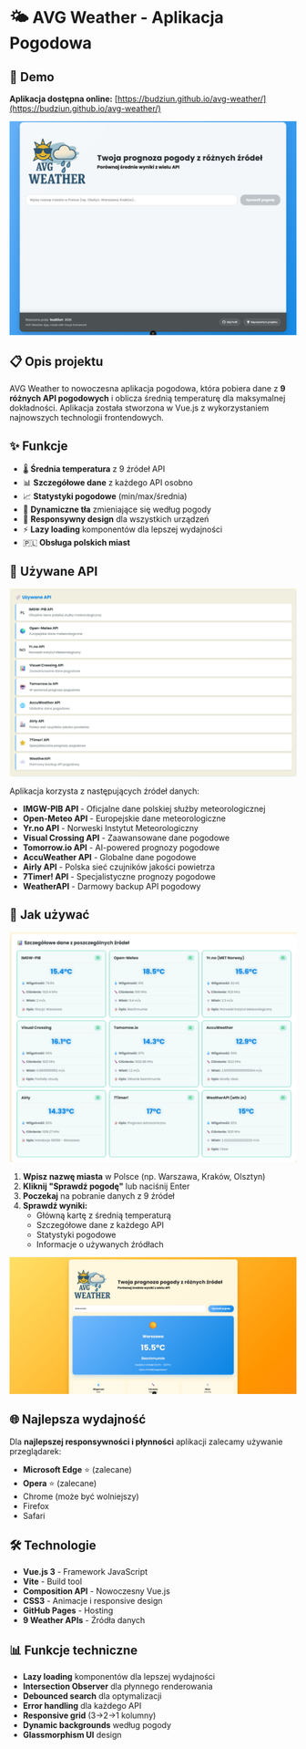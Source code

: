 # 🌤️ AVG Weather - Aplikacja Pogodowa
## 🚀 Demo

**Aplikacja dostępna online:** [https://budziun.github.io/avg-weather/](https://budziun.github.io/avg-weather/)

![AVG Weather Logo](./screenshots/index.png)

## 📋 Opis projektu

AVG Weather to nowoczesna aplikacja pogodowa, która pobiera dane z **9 różnych API pogodowych** i oblicza średnią temperaturę dla maksymalnej dokładności. Aplikacja została stworzona w Vue.js z wykorzystaniem najnowszych technologii frontendowych.

## ✨ Funkcje

- 🌡️ **Średnia temperatura** z 9 źródeł API
- 📊 **Szczegółowe dane** z każdego API osobno
- 📈 **Statystyki pogodowe** (min/max/średnia)
- 🎨 **Dynamiczne tła** zmieniające się według pogody
- 📱 **Responsywny design** dla wszystkich urządzeń
- ⚡ **Lazy loading** komponentów dla lepszej wydajności
- 🇵🇱 **Obsługa polskich miast**

## 🔗 Używane API

![Używane API](./screenshots/api.png)

Aplikacja korzysta z następujących źródeł danych:

- **IMGW-PIB API** - Oficjalne dane polskiej służby meteorologicznej
- **Open-Meteo API** - Europejskie dane meteorologiczne
- **Yr.no API** - Norweski Instytut Meteorologiczny
- **Visual Crossing API** - Zaawansowane dane pogodowe
- **Tomorrow.io API** - AI-powered prognozy pogodowe
- **AccuWeather API** - Globalne dane pogodowe
- **Airly API** - Polska sieć czujników jakości powietrza
- **7Timer! API** - Specjalistyczne prognozy pogodowe
- **WeatherAPI** - Darmowy backup API pogodowy

## 📱 Jak używać

![Interfejs aplikacji](./screenshots/data.png)

1. **Wpisz nazwę miasta** w Polsce (np. Warszawa, Kraków, Olsztyn)
2. **Kliknij "Sprawdź pogodę"** lub naciśnij Enter
3. **Poczekaj** na pobranie danych z 9 źródeł
4. **Sprawdź wyniki:**
   - Główną kartę z średnią temperaturą
   - Szczegółowe dane z każdego API
   - Statystyki pogodowe
   - Informacje o używanych źródłach

![Wyniki wyszukiwania](./screenshots/result.png)

## 🌐 Najlepsza wydajność

Dla **najlepszej responsywności i płynności** aplikacji zalecamy używanie przeglądarek:
- **Microsoft Edge** ⭐ (zalecane)
- **Opera** ⭐ (zalecane)
- Chrome (może być wolniejszy)
- Firefox
- Safari

## 🛠️ Technologie

- **Vue.js 3** - Framework JavaScript
- **Vite** - Build tool
- **Composition API** - Nowoczesny Vue.js
- **CSS3** - Animacje i responsive design
- **GitHub Pages** - Hosting
- **9 Weather APIs** - Źródła danych

## 📊 Funkcje techniczne

- **Lazy loading** komponentów dla lepszej wydajności
- **Intersection Observer** dla płynnego renderowania
- **Debounced search** dla optymalizacji
- **Error handling** dla każdego API
- **Responsive grid** (3→2→1 kolumny)
- **Dynamic backgrounds** według pogody
- **Glassmorphism UI** design


